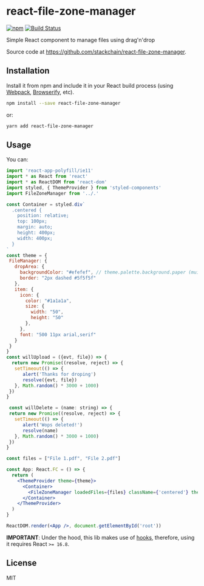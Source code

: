 # react-file-zone-manager

[![npm](https://img.shields.io/npm/v/react-file-zone-manager.svg?style=flat-square)](https://www.npmjs.com/package/react-file-zone-manager)
[![Build Status](https://img.shields.io/travis/stackchain/react-file-zone-manager/master.svg?style=flat-square)](https://travis-ci.org/stackchain/react-file-zone-manager)

Simple React component to manage files using drag'n'drop

Source code at https://github.com/stackchain/react-file-zone-manager.


## Installation

Install it from npm and include it in your React build process (using [Webpack](http://webpack.github.io/), [Browserify](http://browserify.org/), etc).

```bash
npm install --save react-file-zone-manager
```
or:
```bash
yarn add react-file-zone-manager
```


## Usage
You can:

```jsx static
import 'react-app-polyfill/ie11'
import * as React from 'react'
import * as ReactDOM from 'react-dom'
import styled, { ThemeProvider } from 'styled-components'
import FileZoneManager from '../.'

const Container = styled.div`
  .centered {
    position: relative;
    top: 100px;
    margin: auto;
    height: 400px;
    width: 400px;
  }
`
const theme = {
 FileManager: {
   dropArea: {
     backgroundColor: "#efefef", // theme.palette.background.paper (mui)
     border: "2px dashed #5f5f5f"
   },
   item: {
     icon: {
       color: "#1a1a1a",
       size: {
         width: "50",
         height: "50"
       },
     },
     font: "500 11px arial,serif"
   }
 }
}
const willUpload = ({evt, file}) => {
  return new Promise((resolve, reject) => {
   setTimeout(() => {
      alert('Thanks for droping')
      resolve({evt, file})
   }, Math.random() * 3000 + 1000)
 })
}

 const willDelete = (name: string) => {
 return new Promise((resolve, reject) => {
   setTimeout(() => {
      alert('Wops deleted!')
      resolve(name)
   }, Math.random() * 3000 + 1000)
 })
}

const files = ["File 1.pdf", "File 2.pdf"]

const App: React.FC = () => {
  return (
    <ThemeProvider theme={theme}>
      <Container>
        <FileZoneManager loadedFiles={files} className={'centered'} theme={theme} willDelete={willDelete} willUpload={willUpload} />
      </Container>
    </ThemeProvider>
  )
}

ReactDOM.render(<App />, document.getElementById('root'))

```

**IMPORTANT**: Under the hood, this lib makes use of [hooks](https://reactjs.org/docs/hooks-intro.html), therefore, using it requires React `>= 16.8`.

## License

MIT